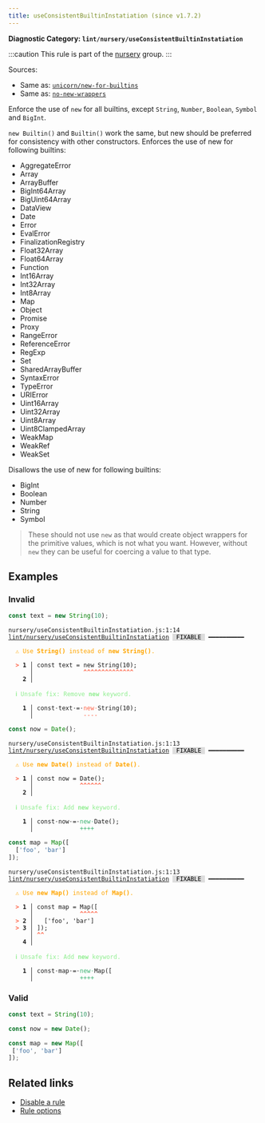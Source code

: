 ```yaml
---
title: useConsistentBuiltinInstatiation (since v1.7.2)
---
```


**Diagnostic Category: `lint/nursery/useConsistentBuiltinInstatiation`**

:::caution
This rule is part of the [nursery](/linter/rules/#nursery) group.
:::

Sources: 
- Same as: <a href="https://github.com/sindresorhus/eslint-plugin-unicorn/blob/main/docs/rules/new-for-builtins.md" target="_blank"><code>unicorn/new-for-builtins</code></a>
- Same as: <a href="https://eslint.org/docs/latest/rules/no-new-wrappers" target="_blank"><code>no-new-wrappers</code></a>

Enforce the use of `new` for all builtins, except `String`, `Number`, `Boolean`, `Symbol` and `BigInt`.

`new Builtin()` and `Builtin()` work the same, but new should be preferred for consistency with other constructors.
Enforces the use of new for following builtins:

- AggregateError
- Array
- ArrayBuffer
- BigInt64Array
- BigUint64Array
- DataView
- Date
- Error
- EvalError
- FinalizationRegistry
- Float32Array
- Float64Array
- Function
- Int16Array
- Int32Array
- Int8Array
- Map
- Object
- Promise
- Proxy
- RangeError
- ReferenceError
- RegExp
- Set
- SharedArrayBuffer
- SyntaxError
- TypeError
- URIError
- Uint16Array
- Uint32Array
- Uint8Array
- Uint8ClampedArray
- WeakMap
- WeakRef
- WeakSet

Disallows the use of new for following builtins:

- BigInt
- Boolean
- Number
- String
- Symbol

>These should not use `new` as that would create object wrappers for the primitive values, which is not what you want.
However, without `new` they can be useful for coercing a value to that type.


## Examples

### Invalid

```jsx
const text = new String(10);
```

<pre class="language-text"><code class="language-text">nursery/useConsistentBuiltinInstatiation.js:1:14 <a href="https://biomejs.dev/linter/rules/use-consistent-new-builtin">lint/nursery/useConsistentBuiltinInstatiation</a> <span style="color: #000; background-color: #ddd;"> FIXABLE </span> ━━━━━━━━━━

<strong><span style="color: Orange;">  </span></strong><strong><span style="color: Orange;">⚠</span></strong> <span style="color: Orange;">Use </span><span style="color: Orange;"><strong>String()</strong></span><span style="color: Orange;"> instead of </span><span style="color: Orange;"><strong>new String()</strong></span><span style="color: Orange;">.</span>
  
<strong><span style="color: Tomato;">  </span></strong><strong><span style="color: Tomato;">&gt;</span></strong> <strong>1 │ </strong>const text = new String(10);
   <strong>   │ </strong>             <strong><span style="color: Tomato;">^</span></strong><strong><span style="color: Tomato;">^</span></strong><strong><span style="color: Tomato;">^</span></strong><strong><span style="color: Tomato;">^</span></strong><strong><span style="color: Tomato;">^</span></strong><strong><span style="color: Tomato;">^</span></strong><strong><span style="color: Tomato;">^</span></strong><strong><span style="color: Tomato;">^</span></strong><strong><span style="color: Tomato;">^</span></strong><strong><span style="color: Tomato;">^</span></strong><strong><span style="color: Tomato;">^</span></strong><strong><span style="color: Tomato;">^</span></strong><strong><span style="color: Tomato;">^</span></strong><strong><span style="color: Tomato;">^</span></strong>
    <strong>2 │ </strong>
  
<strong><span style="color: lightgreen;">  </span></strong><strong><span style="color: lightgreen;">ℹ</span></strong> <span style="color: lightgreen;">Unsafe fix</span><span style="color: lightgreen;">: </span><span style="color: lightgreen;">Remove </span><span style="color: lightgreen;"><strong>new</strong></span><span style="color: lightgreen;"> keyword.</span>
  
<strong>  </strong><strong>  1 │ </strong>const<span style="opacity: 0.8;">·</span>text<span style="opacity: 0.8;">·</span>=<span style="opacity: 0.8;">·</span><span style="color: Tomato;">n</span><span style="color: Tomato;">e</span><span style="color: Tomato;">w</span><span style="opacity: 0.8;"><span style="color: Tomato;">·</span></span>String(10);
<strong>  </strong><strong>    │ </strong>             <span style="color: Tomato;">-</span><span style="color: Tomato;">-</span><span style="color: Tomato;">-</span><span style="color: Tomato;">-</span>           
</code></pre>

```jsx
const now = Date();
```

<pre class="language-text"><code class="language-text">nursery/useConsistentBuiltinInstatiation.js:1:13 <a href="https://biomejs.dev/linter/rules/use-consistent-new-builtin">lint/nursery/useConsistentBuiltinInstatiation</a> <span style="color: #000; background-color: #ddd;"> FIXABLE </span> ━━━━━━━━━━

<strong><span style="color: Orange;">  </span></strong><strong><span style="color: Orange;">⚠</span></strong> <span style="color: Orange;">Use </span><span style="color: Orange;"><strong>new Date()</strong></span><span style="color: Orange;"> instead of </span><span style="color: Orange;"><strong>Date()</strong></span><span style="color: Orange;">.</span>
  
<strong><span style="color: Tomato;">  </span></strong><strong><span style="color: Tomato;">&gt;</span></strong> <strong>1 │ </strong>const now = Date();
   <strong>   │ </strong>            <strong><span style="color: Tomato;">^</span></strong><strong><span style="color: Tomato;">^</span></strong><strong><span style="color: Tomato;">^</span></strong><strong><span style="color: Tomato;">^</span></strong><strong><span style="color: Tomato;">^</span></strong><strong><span style="color: Tomato;">^</span></strong>
    <strong>2 │ </strong>
  
<strong><span style="color: lightgreen;">  </span></strong><strong><span style="color: lightgreen;">ℹ</span></strong> <span style="color: lightgreen;">Unsafe fix</span><span style="color: lightgreen;">: </span><span style="color: lightgreen;">Add </span><span style="color: lightgreen;"><strong>new</strong></span><span style="color: lightgreen;"> keyword.</span>
  
<strong>  </strong><strong>  1 │ </strong>const<span style="opacity: 0.8;">·</span>now<span style="opacity: 0.8;">·</span>=<span style="opacity: 0.8;">·</span><span style="color: MediumSeaGreen;">n</span><span style="color: MediumSeaGreen;">e</span><span style="color: MediumSeaGreen;">w</span><span style="opacity: 0.8;"><span style="color: MediumSeaGreen;">·</span></span>Date();
<strong>  </strong><strong>    │ </strong>            <span style="color: MediumSeaGreen;">+</span><span style="color: MediumSeaGreen;">+</span><span style="color: MediumSeaGreen;">+</span><span style="color: MediumSeaGreen;">+</span>       
</code></pre>

```jsx
const map = Map([
  ['foo', 'bar']
]);
```

<pre class="language-text"><code class="language-text">nursery/useConsistentBuiltinInstatiation.js:1:13 <a href="https://biomejs.dev/linter/rules/use-consistent-new-builtin">lint/nursery/useConsistentBuiltinInstatiation</a> <span style="color: #000; background-color: #ddd;"> FIXABLE </span> ━━━━━━━━━━

<strong><span style="color: Orange;">  </span></strong><strong><span style="color: Orange;">⚠</span></strong> <span style="color: Orange;">Use </span><span style="color: Orange;"><strong>new Map()</strong></span><span style="color: Orange;"> instead of </span><span style="color: Orange;"><strong>Map()</strong></span><span style="color: Orange;">.</span>
  
<strong><span style="color: Tomato;">  </span></strong><strong><span style="color: Tomato;">&gt;</span></strong> <strong>1 │ </strong>const map = Map([
   <strong>   │ </strong>            <strong><span style="color: Tomato;">^</span></strong><strong><span style="color: Tomato;">^</span></strong><strong><span style="color: Tomato;">^</span></strong><strong><span style="color: Tomato;">^</span></strong><strong><span style="color: Tomato;">^</span></strong>
<strong><span style="color: Tomato;">  </span></strong><strong><span style="color: Tomato;">&gt;</span></strong> <strong>2 │ </strong>  ['foo', 'bar']
<strong><span style="color: Tomato;">  </span></strong><strong><span style="color: Tomato;">&gt;</span></strong> <strong>3 │ </strong>]);
   <strong>   │ </strong><strong><span style="color: Tomato;">^</span></strong><strong><span style="color: Tomato;">^</span></strong>
    <strong>4 │ </strong>
  
<strong><span style="color: lightgreen;">  </span></strong><strong><span style="color: lightgreen;">ℹ</span></strong> <span style="color: lightgreen;">Unsafe fix</span><span style="color: lightgreen;">: </span><span style="color: lightgreen;">Add </span><span style="color: lightgreen;"><strong>new</strong></span><span style="color: lightgreen;"> keyword.</span>
  
<strong>  </strong><strong>  1 │ </strong>const<span style="opacity: 0.8;">·</span>map<span style="opacity: 0.8;">·</span>=<span style="opacity: 0.8;">·</span><span style="color: MediumSeaGreen;">n</span><span style="color: MediumSeaGreen;">e</span><span style="color: MediumSeaGreen;">w</span><span style="opacity: 0.8;"><span style="color: MediumSeaGreen;">·</span></span>Map([
<strong>  </strong><strong>    │ </strong>            <span style="color: MediumSeaGreen;">+</span><span style="color: MediumSeaGreen;">+</span><span style="color: MediumSeaGreen;">+</span><span style="color: MediumSeaGreen;">+</span>     
</code></pre>

### Valid

```jsx
const text = String(10);
```

```jsx
const now = new Date();
```

```jsx
const map = new Map([
 ['foo', 'bar']
]);
```

## Related links

- [Disable a rule](/linter/#disable-a-lint-rule)
- [Rule options](/linter/#rule-options)
